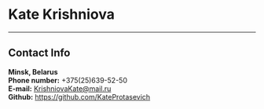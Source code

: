 # Kate Krishniova
-----------------------------------
## Contact Info
**Minsk, Belarus**  
**Phone number:** +375(25)639-52-50   
**E-mail:** KrishniovaKate@mail.ru  
**Github:** https://github.com/KateProtasevich
